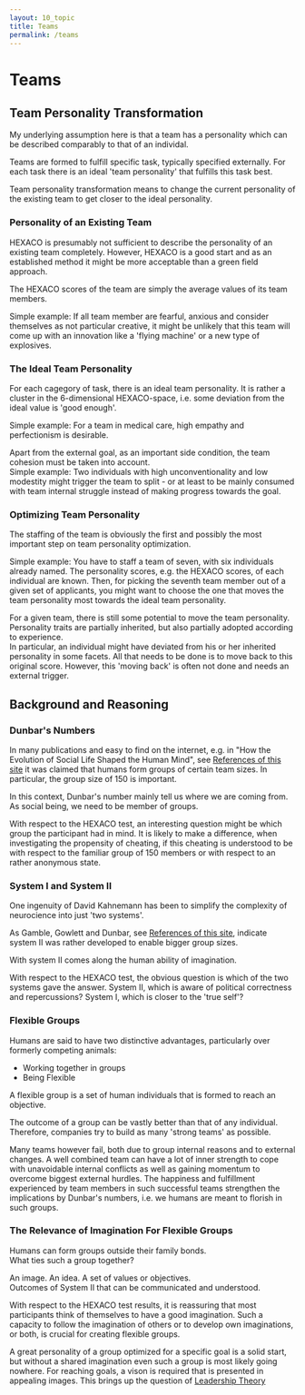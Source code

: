 ```yaml
---
layout: 10_topic
title: Teams
permalink: /teams
---
```


# Teams

## Team Personality Transformation

My underlying assumption here is that a team has a personality which can be described comparably to that of an individal.

Teams are formed to fulfill specific task, typically specified externally. For each task there is an ideal 'team personality' that fulfills this task best.

Team personality transformation means to change the current personality of the existing team to get closer to the ideal personality. 


### Personality of an Existing Team

HEXACO is presumably not sufficient to describe the personality of an existing team completely. However, HEXACO is a good start and as an established method it might be more acceptable than a green field approach.

The HEXACO scores of the team are simply the average values of its team members.

Simple example: If all team member are fearful, anxious and consider themselves as not particular creative, it might be unlikely that this team will come up with an innovation like a 'flying machine' or a new type of explosives.

### The Ideal Team Personality

For each cagegory of task, there is an ideal team personality. It is rather a cluster in the 6-dimensional HEXACO-space, i.e. some deviation from the ideal value is 'good enough'. 

Simple example: For a team in medical care, high empathy and perfectionism is desirable.

Apart from the external goal, as an important side condition, the team cohesion must be taken into account. <br> 
Simple example: Two individuals with high unconventionality and low modestity might trigger the team to split - or at least to be mainly consumed with team internal struggle instead of making progress towards the goal. 

### Optimizing Team Personality

The staffing of the team is obviously the first and possibly the most important step on team personality optimization.

Simple example: You have to staff a team of seven, with six individuals already named. The personality scores, e.g. the HEXACO scores, of each individual are known. Then, for picking the seventh team member out of a given set of applicants, you might want to choose the one that moves the team personality most towards the ideal team personality.

For a given team, there is still some potential to move the team personality.<br>
Personality traits are partially inherited, but also partially adopted according to experience.<br>
In particular, an individual might have deviated from his or her inherited personality in some facets. All that needs to be done is to move back to this original score. However, this 'moving back' is often not done and needs an external trigger.

## Background and Reasoning

### Dunbar's Numbers

In many publications and easy to find on the internet, e.g. in "How the Evolution of Social Life Shaped the Human Mind", see [References of this site](references) it was claimed that humans form groups of certain team sizes. In particular, the group size of 150 is important.

In this context, Dunbar's number mainly tell us where we are coming from. As social being, we need to be member of groups.

With respect to the HEXACO test, an interesting question might be which group the participant had in mind.
It is likely to make a difference, when investigating the propensity of cheating, if this cheating is understood to be with respect to the familiar group of 150 members or with respect to an rather anonymous state.

### System I and System II

One ingenuity of David Kahnemann has been to simplify the complexity of neurocience into just 'two systems'.

As Gamble, Gowlett and Dunbar, see [References of this site](references), indicate system II was rather developed to enable bigger group sizes. 

With system II comes along the human ability of imagination. 

With respect to the HEXACO test, the obvious question is which of the two systems gave the answer.
System II, which is aware of political correctness and repercussions?
System I, which is closer to the 'true self'?

### Flexible Groups

Humans are said to have two distinctive advantages, particularly over formerly competing animals:
- Working together in groups
- Being Flexible

A flexible group is a set of human individuals that is formed to reach an objective.

The outcome of a group can be vastly better than that of any individual. Therefore, companies try to build as many 'strong teams' as possible. 

Many teams however fail, both due to group internal reasons and to external changes. A well combined team can have a lot of inner strength to cope with unavoidable internal conflicts as well as gaining momentum to overcome biggest external hurdles. 
The happiness and fulfillment experienced by team members in such successful teams strengthen the implications by Dunbar's numbers, i.e. we humans are meant to florish in such groups.

### The Relevance of Imagination For Flexible Groups

Humans can form groups outside their family bonds.<br>
What ties such a group together? 

An image. An idea. A set of values or objectives.<br>
Outcomes of System II that can be communicated and understood.

With respect to the HEXACO test results, it is reassuring that most participants think of themselves to have a good imagination. Such a capacity to follow the imagination of others or to develop own imaginations, or both, is crucial for creating flexible groups. 

A great personality of a group optimized for a specific goal is a solid start, but without a  shared imagination even such a group is most likely going nowhere. For reaching goals, a vison is required that is presented in appealing images. This brings up the question of [Leadership Theory](leadership_theory)

